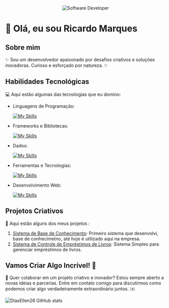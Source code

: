 <div align="center">
  <img src="https://i.pinimg.com/originals/0f/25/e4/0f25e4668c1c7740b5ed41835339d67f.gif" alt="Software Developer">
</div>

# 🚀 Olá, eu sou Ricardo Marques

## Sobre mim

✨ Sou um desenvolvedor apaixonado por desafios criativos e soluções inovadoras. Curioso e esforçado por natureza. ✨

## Habilidades Tecnológicas

💻 Aqui estão algumas das tecnologias que eu domino:

-  Linguagens de Programação: 

    [![My Skills](https://skillicons.dev/icons?i=php,js)](https://skillicons.dev)
- Frameworks e Bibliotecas: 

    [![My Skills](https://skillicons.dev/icons?i=laravel,nodejs)](https://skillicons.dev)
- Dados: 

    [![My Skills](https://skillicons.dev/icons?i=mysql,postgres)](https://skillicons.dev)
- Ferramentas e Tecnologias: 

    [![My Skills](https://skillicons.dev/icons?i=git,github,visualstudio)](https://skillicons.dev)
- Desenvolvimento Web:

    [![My Skills](https://skillicons.dev/icons?i=html,css)](https://skillicons.dev) 
## Projetos Criativos

🎨 Aqui estão alguns dos meus projetos :

1. [Sistema de Base de Conhecimento](https://github.com/[rpmarques]/base_conhecimento): Primeiro sistema que desenvolvi, base de conhecimetno, até hoje é utilizado aqui na empresa.
2. [Sistema de Controle de Empréstimos de Livros](https://github.com/[rpmarques]/biblioteca): Sistema Simples para gerenciar empréstimos de livros.


## Vamos Criar Algo Incrível! 💫

💬 Quer colaborar em um projeto criativo e inovador? Estou sempre aberto a novas ideias e parcerias. Entre em contato comigo para discutirmos como podemos criar algo verdadeiramente extraordinário juntos. ✉️

![DiasEllen26 GitHub stats](https://github-readme-stats.vercel.app/api?username=rpmarques\&rank_icon=percentile)
